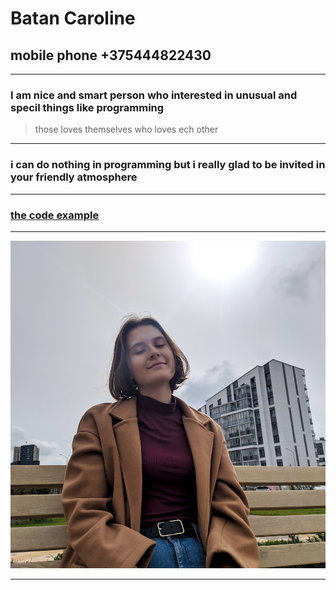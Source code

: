 # Batan Caroline

## mobile phone +375444822430
---

### I am nice and smart person who interested in unusual and specil things like programming

>those loves themselves who loves ech other
***
### i can do nothing in programming but i really glad to be invited in your friendly atmosphere
***

### [the code example](https://habr.com/ru/company/vdsina/blog/563432/)
***
![My photo](./images/hero.jpg 'Ja')
***


